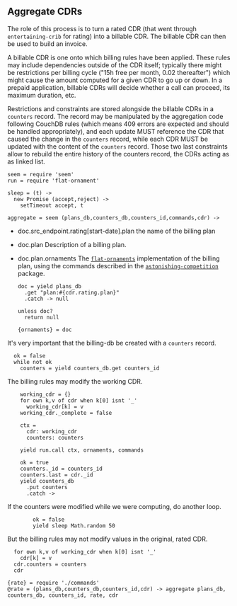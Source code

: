 Aggregate CDRs
--------------

The role of this process is to turn a rated CDR (that went through `entertaining-crib` for rating) into a billable CDR. The billable CDR can then be used to build an invoice.

A billable CDR is one onto which billing rules have been applied. These rules may include dependencies outside of the CDR itself; typically there might be restrictions per billing cycle ("15h free per month, 0.02 thereafter") which might cause the amount computed for a given CDR to go up or down. In a prepaid application, billable CDRs will decide whether a call can proceed, its maximum duration, etc.

Restrictions and constraints are stored alongside the billable CDRs in a `counters` record. The record may be manipulated by the aggregation code following CouchDB rules (which means 409 errors are expected and should be handled appropriately), and each update MUST reference the CDR that caused the change in the `counters` record, while each CDR MUST be updated with the content of the `counters` record. Those two last constraints allow to rebuild the entire history of the counters record, the CDRs acting as as linked list.

    seem = require 'seem'
    run = require 'flat-ornament'

    sleep = (t) ->
      new Promise (accept,reject) ->
        setTimeout accept, t

    aggregate = seem (plans_db,counters_db,counters_id,commands,cdr) ->

* doc.src_endpoint.rating[start-date].plan the name of the billing plan
* doc.plan Description of a billing plan.
* doc.plan.ornaments The [`flat-ornaments`](#pkg.flat-ornaments) implementation of the billing plan, using the commands described in the [`astonishing-competition`](#pkg.astonishing-competition) package.

      doc = yield plans_db
        .get "plan:#{cdr.rating.plan}"
        .catch -> null

      unless doc?
        return null

      {ornaments} = doc

It's very important that the billing-db be created with a `counters` record.

      ok = false
      while not ok
        counters = yield counters_db.get counters_id

The billing rules may modify the working CDR.

        working_cdr = {}
        for own k,v of cdr when k[0] isnt '_'
          working_cdr[k] = v
        working_cdr._complete = false

        ctx =
          cdr: working_cdr
          counters: counters

        yield run.call ctx, ornaments, commands

        ok = true
        counters._id = counters_id
        counters.last = cdr._id
        yield counters_db
          .put counters
          .catch ->

If the counters were modified while we were computing, do another loop.

            ok = false
            yield sleep Math.random 50

But the billing rules may not modify values in the original, rated CDR.

      for own k,v of working_cdr when k[0] isnt '_'
        cdr[k] = v
      cdr.counters = counters
      cdr

    {rate} = require './commands'
    @rate = (plans_db,counters_db,counters_id,cdr) -> aggregate plans_db, counters_db, counters_id, rate, cdr
